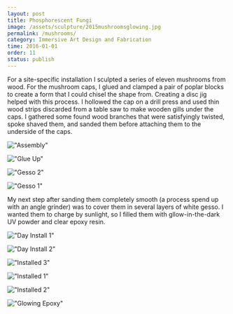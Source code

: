 ```yaml
---
layout: post
title: Phosphorescent Fungi
image: /assets/sculpture/2015mushroomsglowing.jpg
permalink: /mushrooms/
category: Immersive Art Design and Fabrication
time: 2016-01-01
order: 11
status: publish
---
```


For a site-specific installation I sculpted a series of eleven mushrooms from wood. For the mushroom caps, I glued and clamped a pair of poplar blocks to create a form that I could chisel the shape from. Creating a disc jig helped with this process. I hollowed the cap on a drill press and used thin wood strips discarded from a table saw to make wooden gills under the caps. I gathered some found wood branches that were satisfyingly twisted, spoke shaved them, and sanded them before attaching them to the underside of the caps.

!["Assembly"](/assets/sculpture/2015assemblingmushrooms_1.jpg)

!["Glue Up"](/assets/sculpture/2015carvedmushrooms_1.jpg)

!["Gesso 2"](/assets/sculpture/2015mushroomsgesso2.jpg)

!["Gesso 1"](/assets/sculpture/2015mushroomsgesso1.jpg)

My next step after sanding them completely smooth (a process spend up with an angle grinder) was to cover them in several layers of white gesso. I wanted them to charge by sunlight, so I filled them with gllow-in-the-dark UV powder and clear epoxy resin. 

!["Day Install 1"](/assets/sculpture/2015fungi1.jpg)

!["Day Install 2"](/assets/sculpture/2015fungi2.jpg)

!["Installed 3"](/assets/sculpture/2015nightmushrooms2.jpg)

!["Installed 1"](/assets/sculpture/2015nightmushroooms1.jpg)

!["Installed 2"](/assets/sculpture/2015glowresinmushrooms6.jpg)

!["Glowing Epoxy"](/assets/sculpture/2015mushroomsglowing.jpg)